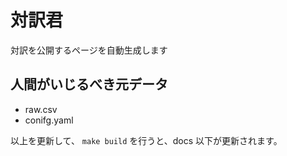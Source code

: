 # 対訳君

対訳を公開するページを自動生成します


## 人間がいじるべき元データ

- raw.csv
- conifg.yaml

以上を更新して、 `make build` を行うと、docs 以下が更新されます。
